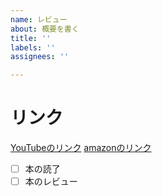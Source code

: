 ```yaml
---
name: レビュー
about: 概要を書く
title: ''
labels: ''
assignees: ''

---
```


# リンク
[YouTubeのリンク](https://www.youtube.com/リンクの例)
[amazonのリンク](https://www.youtube.com/リンクの例)

- [ ] 本の読了
- [ ] 本のレビュー
